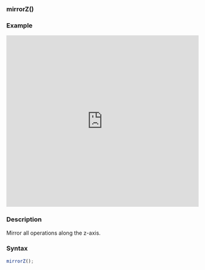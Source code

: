 ### mirrorZ()

### Example

<iframe width="100%" height="450px" src="https://shaderpark.netlify.com/sculpture/-LjgoByoopj4Ww4VMaO1?example=true&embed=true" frameborder="0"></iframe>

### Description
Mirror all operations along the z-axis.

### Syntax
```js
mirrorZ();
```